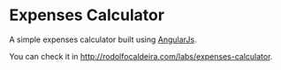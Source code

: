 Expenses Calculator
===================

A simple expenses calculator built using [AngularJs](http://angularjs.org/).

You can check it in <http://rodolfocaldeira.com/labs/expenses-calculator>.
